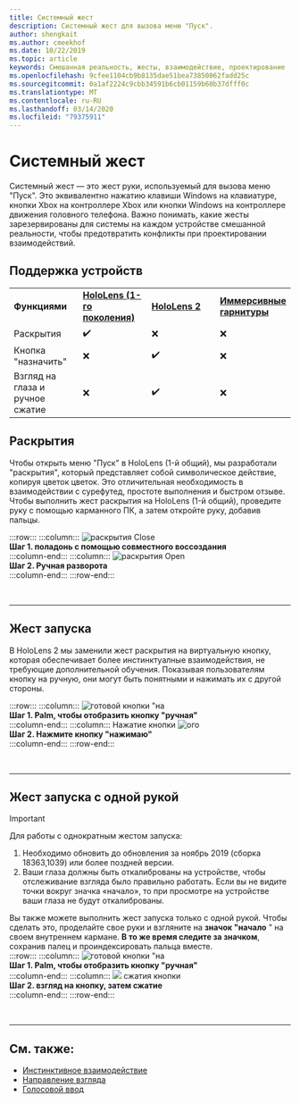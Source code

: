 ```yaml
---
title: Системный жест
description: Системный жест для вызова меню "Пуск".
author: shengkait
ms.author: cmeekhof
ms.date: 10/22/2019
ms.topic: article
keywords: Смешанная реальность, жесты, взаимодействие, проектирование
ms.openlocfilehash: 9cfee1104cb9b8135dae51bea73850062fadd25c
ms.sourcegitcommit: 0a1af2224c9cbb34591b6cb01159b60b37dfff0c
ms.translationtype: MT
ms.contentlocale: ru-RU
ms.lasthandoff: 03/14/2020
ms.locfileid: "79375911"
---
```

# <a name="system-gesture"></a>Системный жест

Системный жест — это жест руки, используемый для вызова меню "Пуск". Это эквивалентно нажатию клавиши Windows на клавиатуре, кнопки Xbox на контроллере Xbox или кнопки Windows на контроллере движения головного телефона. Важно понимать, какие жесты зарезервированы для системы на каждом устройстве смешанной реальности, чтобы предотвратить конфликты при проектировании взаимодействий.

## <a name="device-support"></a>Поддержка устройств

<table>
    <colgroup>
    <col width="25%" />
    <col width="25%" />
    <col width="25%" />
    <col width="25%" />
    </colgroup>
    <tr>
        <td><strong>Функциями</strong></td>
        <td><a href="hololens-hardware-details.md"><strong>HoloLens (1-го поколения)</strong></a></td>
        <td><a href="https://docs.microsoft.com/hololens/hololens2-hardware"><strong>HoloLens 2</strong></td>
        <td><a href="immersive-headset-hardware-details.md"><strong>Иммерсивные гарнитуры</strong></a></td>
    </tr>
     <tr>
        <td>Раскрытия</td>
        <td>✔️</td>
        <td>❌</td>
        <td>❌</td>
    </tr>
     <tr>
        <td>Кнопка "назначить"</td>
        <td>❌</td>
        <td>✔️</td>
        <td>❌</td>
    </tr>
    <tr>
        <td>Взгляд на глаза и ручное сжатие</td>
        <td>❌</td>
        <td>✔️</td>
        <td>❌</td>
    </tr>
</table>

## <a name="bloom"></a>Раскрытия
Чтобы открыть меню "Пуск" в HoloLens (1-й общий), мы разработали "раскрытия", который представляет собой символическое действие, копируя цветок цветок. Это отличительная необходимость в взаимодействии с сурефутед, простоте выполнения и быстром отзыве. Чтобы выполнить жест раскрытия на HoloLens (1-й общий), проведите руку с помощью карманного ПК, а затем откройте руку, добавив пальцы.

:::row:::
    :::column:::
        ![раскрытия Close](images/bloom-close.png)<br>
        **Шаг 1. поладонь с помощью совместного воссоздания**<br>
    :::column-end:::
    :::column:::
        ![раскрытия Open](images/bloom-open.png)<br>
        **Шаг 2. Ручная разворота**<br>
    :::column-end:::
:::row-end:::

<br>

---

## <a name="start-gesture"></a>Жест запуска
В HoloLens 2 мы заменили жест раскрытия на виртуальную кнопку, которая обеспечивает более инстинктуалные взаимодействия, не требующие дополнительной обучения. Показывая пользователям кнопку на ручную, они могут быть понятными и нажимать их с другой стороны.

:::row:::
    :::column:::
        ![готовой кнопки "на](images/wrist-button-ready.png)<br>
        **Шаг 1. Palm, чтобы отобразить кнопку "ручная"**<br>
    :::column-end:::
    :::column:::
        Нажатие кнопки ![ого](images/wrist-button-press.png)<br>
        **Шаг 2. Нажмите кнопку "нажимаю"**<br>
    :::column-end:::
:::row-end:::

<br>

---


## <a name="one-handed-start-gesture"></a>Жест запуска с одной рукой

> [!IMPORTANT]
> Для работы с однократным жестом запуска:
>
> 1. Необходимо обновить до обновления за ноябрь 2019 (сборка 18363,1039) или более поздней версии.
> 1. Ваши глаза должны быть откалиброваны на устройстве, чтобы отслеживание взгляда было правильно работать. Если вы не видите точки вокруг значка «начало», то при просмотре на устройстве ваши глаза не будут откалиброваны.

Вы также можете выполнить жест запуска только с одной рукой. Чтобы сделать это, проделайте свое руки и взгляните на **значок "начало** " на своем внутреннем кармане. **В то же время следите за значком**, сохранив палец и проиндексировать пальца вместе.<br>
:::row:::
    :::column:::
        ![готовой кнопки "на](images/wrist-button-ready.png)<br>
        **Шаг 1. Palm, чтобы отобразить кнопку "ручная"**<br>
    :::column-end:::
    :::column:::
        ![](images/wrist-button-pinch.png) сжатия кнопки<br>
        **Шаг 2. взгляд на кнопку, затем сжатие**<br>
    :::column-end:::
:::row-end:::

<br>

---

## <a name="see-also"></a>См. также:

* [Инстинктивное взаимодействие](interaction-fundamentals.md)
* [Направление взгляда](eye-tracking.md)
* [Голосовой ввод](voice-input.md)
